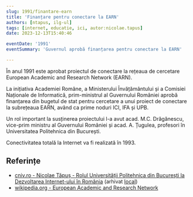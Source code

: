 ```yaml
---
slug: 1991/finantare-earn
title: 'Finanțare pentru conectare la EARN'
authors: [ntapus, ilg-ul]
tags: [internet, educatie, ici, autor:nicolae.tapus]
date: 2023-12-13T15:40:46

eventDate: '1991'
eventSummary: 'Guvernul aprobă finanțarea pentru conectare la EARN'

---
```


În anul 1991 este aprobat proiectul de conectare la rețeaua de cercetare
European Academic and Research Network (EARN).

<!-- truncate -->

La inițiativa Academiei Române, a Ministerului Învățământului și a Comisiei Naționale de Informatică, prim-ministrul al Guvernului României aprobă finanțarea din bugetul de stat pentru cercetare a unui proiect de conectare la subrețeaua EARN, având ca prime noduri ICI, IFA și UPB.

Un rol important la susținerea proiectului l-a avut acad. M.C. Drăgănescu, vice-prim ministru al Guvernului României și acad. A. Țugulea, profesori în Universitatea Politehnica din București.

Conectivitatea totală la Internet va fi realizată în 1993.

## Referințe

- [cniv.ro - Nicolae Tăpuș - Rolul Universității Politehnica din București la Dezvoltarea Internet-ului în România](https://cniv.ro/documents/26/CNIV_Volum_Aniversar_2023_-_Versiune_Online_DPxioQg.pdf)  (arhivat [local](https://cronica-it.github.io/arhiva/))
- [wikipedia.org - European Academic and Research Network](https://en.wikipedia.org/wiki/European_Academic_and_Research_Network)
